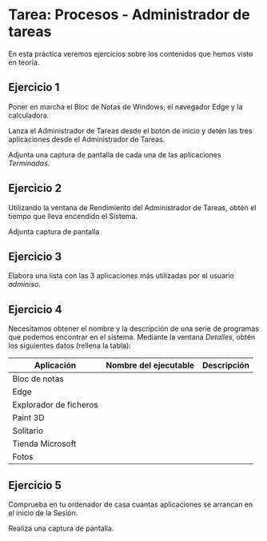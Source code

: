 
# Tarea: Procesos - Administrador de tareas

En esta práctica veremos ejercicios sobre los contenidos que hemos visto en teoría.

## Ejercicio 1

Poner en marcha el Bloc de Notas de Windows, el navegador Edge y la calculadora.

Lanza el Administrador de Tareas desde el botón de inicio y detén las tres aplicaciones desde el Administrador de Tareas.

Adjunta una captura de pantalla de cada una de las aplicaciones *Terminadas*.

## Ejercicio 2

Utilizando la ventana de Rendimiento del Administrador de Tareas, obtén el tiempo que lleva encendido el Sistema.

Adjunta captura de pantalla

## Ejercicio 3

Elabora una lista con las 3 aplicaciones más utilizadas por el usuario *adminiso*.

## Ejercicio 4

Necesitamos obtener el nombre y la descripción de una serie de programas que podemos encontrar en el sistema. Mediante la ventana *Detalles*, obtén los siguientes datos (rellena la tabla):

| Aplicación              | Nombre del ejecutable | Descripción |
| ----------------------- | --------------------- | ----------- |
| Bloc de notas           |                       |             |
| Edge                    |                       |             |
| Explorador de ficheros  |                       |             |
| Paint 3D                |                       |             |
| Solitario               |                       |             |
| Tienda Microsoft        |                       |             |
| Fotos                   |                       |             |

## Ejercicio 5

Comprueba en tu ordenador de casa cuantas aplicaciones se arrancan en el inicio de la Sesión.

Realiza una captura de pantalla.


